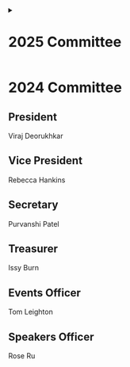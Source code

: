 
<details>
  <summary><h1>2025 Committee</h1></summary>  
  
  ## President    
  
    Tom Leighton    
    
  ## Treasurer    
  
    Izak Dingley     
  
  ## Events Officer    
  
    Alex Bulloso    
   
  ## Speakers Officer 
  
    Naomi Gorringe  
</details>

# 2024 Committee  

## President  
  Viraj Deorukhkar  
  
## Vice President  
  Rebecca Hankins  
  
## Secretary  
  Purvanshi Patel  
  
## Treasurer  
  Issy Burn  
  
## Events Officer  
  Tom Leighton  
  
## Speakers Officer  
  Rose Ru  



